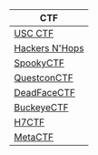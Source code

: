 |                       CTF                        |
|--------------------------------------------------|
| [USC CTF](https://usc.ctfd.io/)                  | 
| [Hackers N'Hops](https://hackersnhops.ctfd.io/)  |
| [SpookyCTF](https://spookyctf.ctfd.io/)          |
| [QuestconCTF](https://questcon.ctfd.io/)         |  
| [DeadFaceCTF](https://ctf.deadface.io/)          |
| [BuckeyeCTF](https://pwnoh.io/)                  |
| [H7CTF](https://ctf.h7tex.com/)                  |
| [MetaCTF](https://app.metactf.com/)              |
